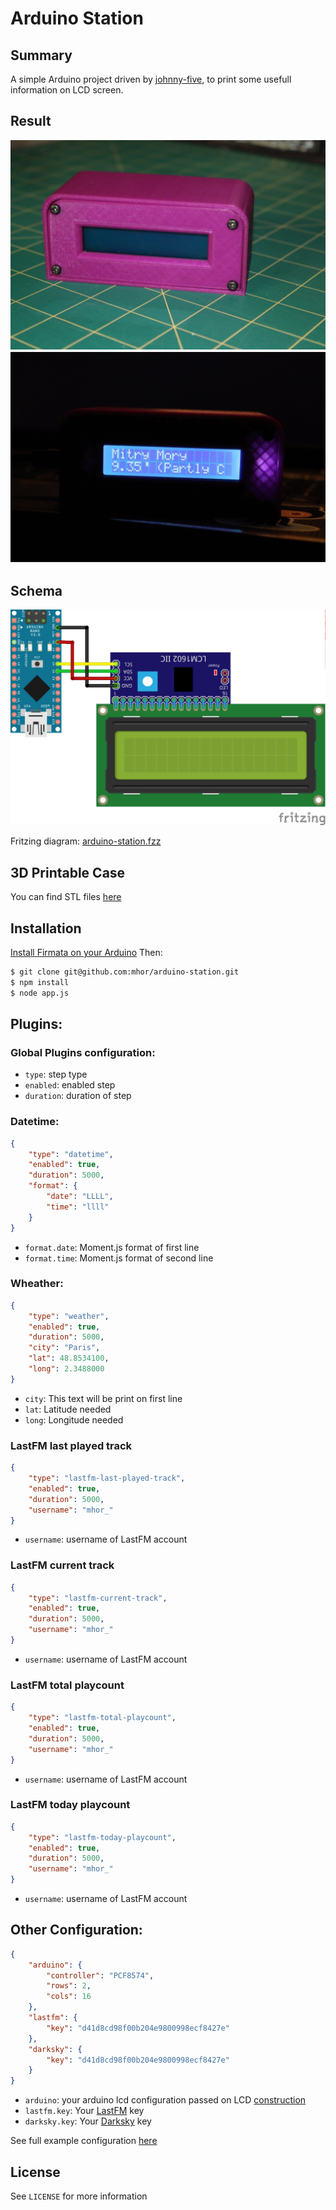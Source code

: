 # Arduino Station

## Summary

A simple Arduino project driven by [johnny-five](http://johnny-five.io/), to print some usefull information on LCD screen.

## Result

![ArduinoStationSchema](/docs/arduino-station-1.jpg)
![ArduinoStationSchema](/docs/arduino-station.gif)

## Schema

![ArduinoStationSchema](/docs/arduino-station.png)

Fritzing diagram: [arduino-station.fzz](/docs/arduino-station.fzz)

## 3D Printable Case

You can find STL files [here](/docs/case)

## Installation

[Install Firmata on your Arduino](http://www.instructables.com/id/Arduino-Installing-Standard-Firmata/)
Then:

```bash
$ git clone git@github.com:mhor/arduino-station.git
$ npm install
$ node app.js
```

## Plugins:

### Global Plugins configuration:

- ```type```: step type
- ```enabled```: enabled step
- ```duration```: duration of step

### Datetime:

```json
{
    "type": "datetime",
    "enabled": true,
    "duration": 5000,
    "format": {
        "date": "LLLL",
        "time": "llll"
    }
}
```

- ```format.date```: Moment.js format of first line
- ```format.time```: Moment.js format of second line

### Wheather:

```json
{
    "type": "weather",
    "enabled": true,
    "duration": 5000,
    "city": "Paris",
    "lat": 48.8534100,
    "long": 2.3488000
}
```

- ```city```: This text will be print on first line
- ```lat```: Latitude needed
- ```long```: Longitude needed

### LastFM last played track

```json
{
    "type": "lastfm-last-played-track",
    "enabled": true,
    "duration": 5000,
    "username": "mhor_"
}
```

- ```username```: username of LastFM account

### LastFM current track

```json
{
    "type": "lastfm-current-track",
    "enabled": true,
    "duration": 5000,
    "username": "mhor_"
}
```

- ```username```: username of LastFM account

### LastFM total playcount

```json
{
    "type": "lastfm-total-playcount",
    "enabled": true,
    "duration": 5000,
    "username": "mhor_"
}
```

- ```username```: username of LastFM account

### LastFM today playcount

```json
{
    "type": "lastfm-today-playcount",
    "enabled": true,
    "duration": 5000,
    "username": "mhor_"
}
```

- ```username```: username of LastFM account

## Other Configuration:

```json
{
	"arduino": {
		"controller": "PCF8574",
		"rows": 2,
		"cols": 16
	},
	"lastfm": {
		"key": "d41d8cd98f00b204e9800998ecf8427e"
	},
	"darksky": {
		"key": "d41d8cd98f00b204e9800998ecf8427e"
	}
}
```

- ```arduino```: your arduino lcd configuration passed on LCD [construction](http://johnny-five.io/api/lcd/#parameters)
- ```lastfm.key```: Your [LastFM](https://www.last.fm/home) key
- ```darksky.key```: Your [Darksky](https://darksky.net) key

See full example configuration [here](config/default.json.dist)

## License

See ```LICENSE``` for more information
